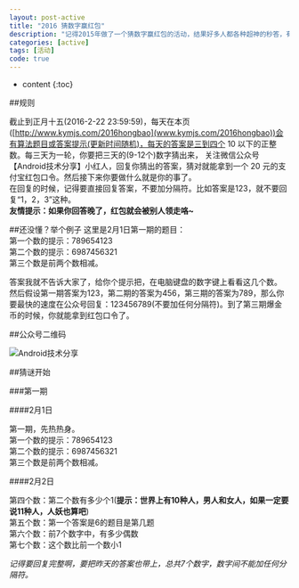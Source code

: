 ```yaml
---
layout: post-active
title: "2016 猜数字赢红包"
description: "记得2015年做了一个猜数字赢红包的活动，结果好多人都各种超神的秒答，有一次还找出了题目的一个 BUG 。就是每三天一轮，根据每天的提示猜出数字是什么，然后最快的三个人就有现金红包拿，然后一下子好多人都参与进来了。这么好的一个活动，今年当然要继续。    "
categories: [active]
tags: [活动]
code: true
---
```

* content
{:toc}

##规则

 截止到正月十五(2016-2-22 23:59:59)，每天在本页([http://www.kymjs.com/2016hongbao](www.kymjs.com/2016hongbao))会有算法题目或答案提示(更新时间随机)，每天的答案是三到四个 10 以下的正整数。每三天为一轮，你要把三天的(9-12个)数字猜出来，
关注微信公众号【Android技术分享】小红人，回复你猜出的答案，猜对就能拿到一个 20 元的支付宝红包口令。然后接下来你要做什么就是你的事了。    
在回复的时候，记得要直接回复答案，不要加分隔符。比如答案是123，就不要回复“1，2，3”这种。  
**友情提示：如果你回答晚了，红包就会被别人领走咯~**

##还没懂？举个例子
这里是2月1日第一期的题目：  
第一个数的提示：789654123    
第二个数的提示：6987456321    
第三个数是前两个数相减。   

答案我就不告诉大家了，给你个提示把，在电脑键盘的数字键上看看这几个数。  
然后假设第一期答案为123，第二期的答案为456，第三期的答案为789，那么你要最快的速度在公众号回复：123456789(不要加任何分隔符)。到了第三期爆金币的时候，你就能拿到红包口令了。

##公众号二维码  

![Android技术分享](http://www.kymjs.com/images/qrcode.jpg)  

##猜谜开始  

###第一期  

####2月1日  

第一期，先热热身。  
第一个数的提示：789654123  
第二个数的提示：6987456321  
第三个数是前两个数相减。  

####2月2日  

第四个数：第二个数有多少个1(**提示：世界上有10种人，男人和女人，如果一定要说11种人，人妖也算吧**)    
第五个数：第一个答案是6的题目是第几题  
第六个数：前7个数字中，有多少偶数  
第七个数：这个数比前一个数小1  

*记得要回复完整啊，要把昨天的答案也带上，总共7个数字，数字间不能加任何分隔符。*  
